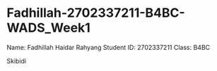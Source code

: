 # Fadhillah-2702337211-B4BC-WADS_Week1
Name: Fadhillah Haidar Rahyang
Student ID: 2702337211
Class: B4BC













Skibidi